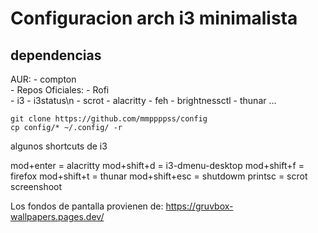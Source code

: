 # Configuracion arch i3 minimalista
## dependencias
AUR:
    - compton   
    - 
Repos Oficiales:
    - Rofi  
    - i3 
    - i3status\n 
    - scrot 
    - alacritty
    - feh
    - brightnessctl
    - thunar
    ...

```
git clone https://github.com/mmppppss/config
cp config/* ~/.config/ -r
```

algunos shortcuts de i3

mod+enter = alacritty
mod+shift+d = i3-dmenu-desktop
mod+shift+f = firefox
mod+shift+t = thunar
mod+shift+esc = shutdowm
printsc = scrot screenshoot


Los fondos de pantalla provienen de: https://gruvbox-wallpapers.pages.dev/
